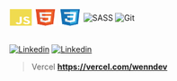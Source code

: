 

<p>
 <img align="center" alt="JS" height="30" width="40" src="https://raw.githubusercontent.com/devicons/devicon/master/icons/javascript/javascript-plain.svg">
 <img align="center" alt="HTML" height="30" width="40" src="https://raw.githubusercontent.com/devicons/devicon/master/icons/html5/html5-original.svg">
 <img align="center" alt="CSS" height="30" width="40" src="https://raw.githubusercontent.com/devicons/devicon/master/icons/css3/css3-original.svg">
 <img align="center" alt="SASS" height="30" width="40" src="https://cdn.jsdelivr.net/gh/devicons/devicon/icons/sass/sass-original.svg" />
 <img align="center" alt="Git" height="30" width="40" src="https://raw.githubusercontent.com/jmnote/z-icons/master/svg/git.svg" />
</p>
<br>
<div style="display: inline_block">
   <a href = "mailto:delldev7@gmail.com"><img align="center" height="25" alt="Linkedin" src="https://img.shields.io/badge/Gmail-D14836?style=for-the-badge&logo=gmail&logoColor=white"></a>
 <a href = "https://www.linkedin.com/in/wendeloliveiradev/"> <img align="center" height="25" alt="Linkedin" src="https://img.shields.io/badge/LinkedIn-0077B5?style=for-the-badge&logo=linkedin&logoColor=white"></a>
</div>

> Vercel **https://vercel.com/wenndev**
